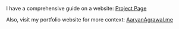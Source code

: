 I have a comprehensive guide on a website: [Project Page](journeys.dartmouth.edu/aaryanengs105w24/)

Also, visit my portfolio website for more context: [AaryanAgrawal.me](AaryanArawal.me)
